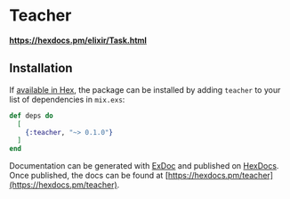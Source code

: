 # Teacher

**https://hexdocs.pm/elixir/Task.html**

## Installation

If [available in Hex](https://hex.pm/docs/publish), the package can be installed
by adding `teacher` to your list of dependencies in `mix.exs`:

```elixir
def deps do
  [
    {:teacher, "~> 0.1.0"}
  ]
end
```

Documentation can be generated with [ExDoc](https://github.com/elixir-lang/ex_doc)
and published on [HexDocs](https://hexdocs.pm). Once published, the docs can
be found at [https://hexdocs.pm/teacher](https://hexdocs.pm/teacher).


